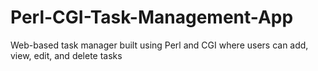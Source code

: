 # Perl-CGI-Task-Management-App
Web-based task manager built using Perl and CGI where users can add, view, edit, and delete tasks
